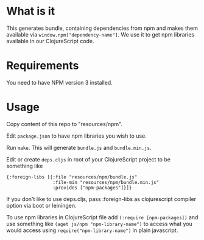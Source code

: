 # What is it

This generates bundle, containing dependencies from
npm and makes them available via `window.npm["dependency-name"]`.
We use it to get npm libraries available in our ClojureScript code.

# Requirements

You need to have NPM version 3 installed.

# Usage

Copy content of this repo to "resources/npm".

Edit `package.json` to have npm libraries you wish to use.

Run `make`. This will generate `bundle.js` and `bundle.min.js`.

Edit or create `deps.cljs` in root of your ClojureScript
project to be something like

```
{:foreign-libs [{:file "resources/npm/bundle.js"
                 :file-min "resources/npm/bundle.min.js"
                 :provides ["npm-packages"]}]}
```

If you don't like to use deps.cljs, pass :foreign-libs
as clojurescript compiler option via boot or leiningen.

To use npm libraries in ClojureScript file add
`(:require [npm-packages])` and use something like
`(aget js/npm "npm-library-name")` to access what you
would access using `require("npm-library-name")`
in plain javascript.
